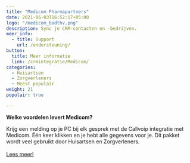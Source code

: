 ```yaml
---
title: "Medicom Pharmapartners"
date: 2021-06-03T16:52:17+05:00
logo: "/medicom_badthv.png"
description: Sync je CRM-contacten en -bedrijven.
meer_info:
  - title: Support
    url: /ondersteuning/
button:
  title: Meer informatie
  link: /crmintegratie/Medicom/
categories:
  - Huisartsen
  - Zorgverleners
  - Meest populair
weight: 21
populair: true

---
```


**Welke voordelen levert Medicom?**

Krijg een melding op je PC bij elk gesprek met de Callvoip integratie met Medicom. Één keer klikken en je hebt alle gegevens voor je. Dit pakket wordt veel gebruikt door Huisartsen en Zorgverleners.<br><br><a href="/crmintegratie/Medicom/" class="button">Lees meer!</a>
